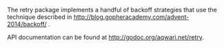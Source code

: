 The retry package implements a handful of backoff strategies
that use the technique described in http://blog.gopheracademy.com/advent-2014/backoff/ .

API documentation can be found at http://godoc.org/aqwari.net/retry.
